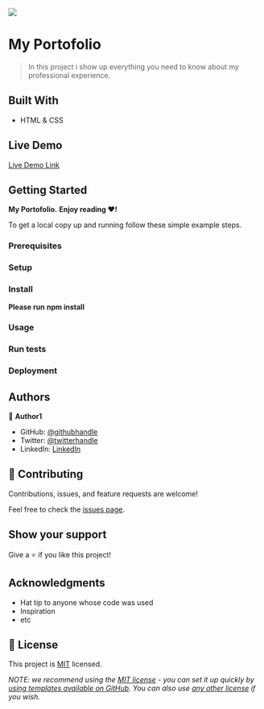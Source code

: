 ![](https://img.shields.io/badge/Microverse-blueviolet)

# My Portofolio

> In this project i show up everything you need to know about my professional experience.


## Built With

- HTML & CSS

## Live Demo

[Live Demo Link](https://github.com/Ndaboom/portofolio)

## Getting Started

**My Portofolio.**
**Enjoy reading ❤️!**


To get a local copy up and running follow these simple example steps.

### Prerequisites

### Setup
### Install
**Please run**
**npm install**
### Usage

### Run tests

### Deployment



## Authors

👤 **Author1**

- GitHub: [@githubhandle](https://github.com/ndaboom)
- Twitter: [@twitterhandle](https://twitter.com/ndabosammy)
- LinkedIn: [LinkedIn](https://linkedin.com/in/sam-ndabo-b0431b17b)

## 🤝 Contributing

Contributions, issues, and feature requests are welcome!

Feel free to check the [issues page](../../issues/).

## Show your support

Give a ⭐️ if you like this project!

## Acknowledgments

- Hat tip to anyone whose code was used
- Inspiration
- etc

## 📝 License

This project is [MIT](./LICENSE) licensed.

_NOTE: we recommend using the [MIT license](https://choosealicense.com/licenses/mit/) - you can set it up quickly by [using templates available on GitHub](https://docs.github.com/en/communities/setting-up-your-project-for-healthy-contributions/adding-a-license-to-a-repository). You can also use [any other license](https://choosealicense.com/licenses/) if you wish._
